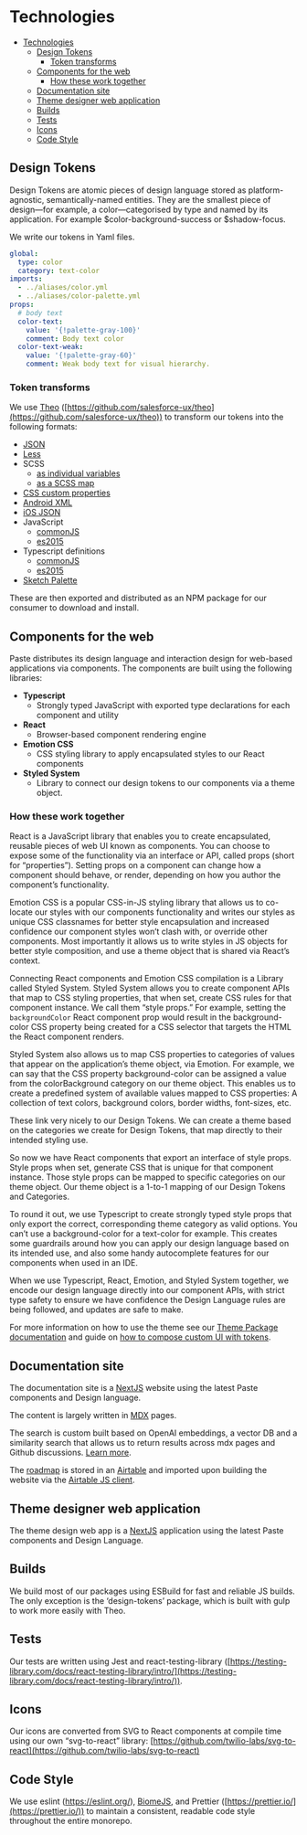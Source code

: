 # Technologies

- [Technologies](#technologies)
  - [Design Tokens](#design-tokens)
    - [Token transforms](#token-transforms)
  - [Components for the web](#components-for-the-web)
    - [How these work together](#how-these-work-together)
  - [Documentation site](#documentation-site)
  - [Theme designer web application](#theme-designer-web-application)
  - [Builds](#builds)
  - [Tests](#tests)
  - [Icons](#icons)
  - [Code Style](#code-style)

## Design Tokens

Design Tokens are atomic pieces of design language stored as platform-agnostic, semantically-named entities. They are the smallest piece of design—for example, a color—categorised by type and named by its application. For example $color-background-success or $shadow-focus.

We write our tokens in Yaml files.

```yml
global:
  type: color
  category: text-color
imports:
  - ../aliases/color.yml
  - ../aliases/color-palette.yml
props:
  # body text
  color-text:
    value: '{!palette-gray-100}'
    comment: Body text color
  color-text-weak:
    value: '{!palette-gray-60}'
    comment: Weak body text for visual hierarchy.
```

### Token transforms

We use [Theo](https://github.com/salesforce-ux/theo) ([https://github.com/salesforce-ux/theo](https://github.com/salesforce-ux/theo)) to transform our tokens into the following formats:

- [JSON](https://unpkg.com/browse/@twilio-paste/design-tokens/dist/tokens.json)
- [Less](https://unpkg.com/browse/@twilio-paste/design-tokens/dist/tokens.less)
- SCSS
  - [as individual variables](https://unpkg.com/browse/@twilio-paste/design-tokens/dist/tokens.default.scss)
  - [as a SCSS map](https://unpkg.com/browse/@twilio-paste/design-tokens/dist/tokens.map.scss)
- [CSS custom properties](https://unpkg.com/browse/@twilio-paste/design-tokens/dist/tokens.custom-properties.css)
- [Android XML](https://unpkg.com/browse/@twilio-paste/design-tokens/dist/tokens.android.xml)
- [iOS JSON](https://unpkg.com/browse/@twilio-paste/design-tokens/dist/tokens.ios.json)
- JavaScript
  - [commonJS](https://unpkg.com/browse/@twilio-paste/design-tokens/dist/tokens.common.js)
  - [es2015](https://unpkg.com/browse/@twilio-paste/design-tokens/dist/tokens.es6.js)
- Typescript definitions
  - [commonJS](https://unpkg.com/browse/@twilio-paste/design-tokens/dist/tokens.common.d.ts)
  - [es2015](https://unpkg.com/browse/@twilio-paste/design-tokens/dist/tokens.es6.d.ts)
- [Sketch Palette](https://unpkg.com/browse/@twilio-paste/design-tokens/dist/sketch.sketchpalette)

These are then exported and distributed as an NPM package for our consumer to download and install.

## Components for the web

Paste distributes its design language and interaction design for web-based applications via components. The components are built using the following libraries:

- **Typescript**
  - Strongly typed JavaScript with exported type declarations for each component and utility
- **React**
  - Browser-based component rendering engine
- **Emotion CSS**
  - CSS styling library to apply encapsulated styles to our React components
- **Styled System**
  - Library to connect our design tokens to our components via a theme object.

### How these work together

React is a JavaScript library that enables you to create encapsulated, reusable pieces of web UI known as components. You can choose to expose some of the functionality via an interface or API, called props (short for “properties”). Setting props on a component can change how a component should behave, or render, depending on how you author the component’s functionality.

Emotion CSS is a popular CSS-in-JS styling library that allows us to co-locate our styles with our components functionality and writes our styles as unique CSS classnames for better style encapsulation and increased confidence our component styles won’t clash with, or override other components. Most importantly it allows us to write styles in JS objects for better style composition, and use a theme object that is shared via React’s context.

Connecting React components and Emotion CSS compilation is a Library called Styled System. Styled System allows you to create component APIs that map to CSS styling properties, that when set, create CSS rules for that component instance. We call them “style props.” For example, setting the `backgroundColor` React component prop would result in the background-color CSS property being created for a CSS selector that targets the HTML the React component renders.

Styled System also allows us to map CSS properties to categories of values that appear on the application’s theme object, via Emotion. For example, we can say that the CSS property background-color can be assigned a value from the colorBackground category on our theme object. This enables us to create a predefined system of available values mapped to CSS properties: A collection of text colors, background colors, border widths, font-sizes, etc.

These link very nicely to our Design Tokens. We can create a theme based on the categories we create for Design Tokens, that map directly to their intended styling use.

So now we have React components that export an interface of style props. Style props when set, generate CSS that is unique for that component instance. Those style props can be mapped to specific categories on our theme object. Our theme object is a 1-to-1 mapping of our Design Tokens and Categories.

To round it out, we use Typescript to create strongly typed style props that only export the correct, corresponding theme category as valid options. You can’t use a background-color for a text-color for example. This creates some guardrails around how you can apply our design language based on its intended use, and also some handy autocomplete features for our components when used in an IDE.

When we use Typescript, React, Emotion, and Styled System together, we encode our design language directly into our component APIs, with strict type safety to ensure we have confidence the Design Language rules are being followed, and updates are safe to make.

For more information on how to use the theme see our [Theme Package documentation](https://paste.twilio.design/tokens/theme-package) and guide on [how to compose custom UI with tokens](https://paste.twilio.design/tokens/how-to-compose-custom-ui-with-tokens).

## Documentation site

The documentation site is a [NextJS](https://nextjs.org/) website using the latest Paste components and Design language.

The content is largely written in [MDX](https://mdxjs.com/) pages.

The search is custom built based on OpenAI embeddings, a vector DB and a similarity search that allows us to return results across mdx pages and Github discussions. [Learn more](https://github.com/twilio-labs/paste/blob/main/internal-docs/engineering/doc-site/docsearch.md).

The [roadmap](https://paste.twilio.design/roadmap/) is stored in an [Airtable](https://airtable.com/) and imported upon building the website via the [Airtable JS client](https://github.com/Airtable/airtable.js).

## Theme designer web application

The theme design web app is a [NextJS](https://nextjs.org/) application using the latest Paste components and Design Language.

## Builds

We build most of our packages using ESBuild for fast and reliable JS builds. The only exception is the ‘design-tokens’ package, which is built with gulp to work more easily with Theo.

## Tests

Our tests are written using Jest and react-testing-library ([https://testing-library.com/docs/react-testing-library/intro/](https://testing-library.com/docs/react-testing-library/intro/)).

## Icons

Our icons are converted from SVG to React components at compile time using our own “svg-to-react” library: [https://github.com/twilio-labs/svg-to-react](https://github.com/twilio-labs/svg-to-react)

## Code Style

We use eslint (https://eslint.org/), [BiomeJS](https://biomejs.dev/), and Prettier ([https://prettier.io/](https://prettier.io/)) to maintain a consistent, readable code style throughout the entire monorepo.

